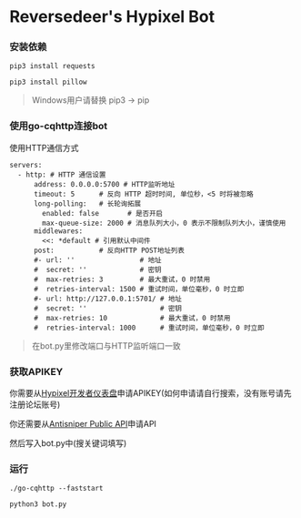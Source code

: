 # Reversedeer's Hypixel Bot

### 安装依赖

```
pip3 install requests
```

```
pip3 install pillow
```

> Windows用户请替换 pip3 -> pip

### 使用go-cqhttp连接bot

使用HTTP通信方式

```
servers:
  - http: # HTTP 通信设置
      address: 0.0.0.0:5700 # HTTP监听地址
      timeout: 5      # 反向 HTTP 超时时间, 单位秒，<5 时将被忽略
      long-polling:   # 长轮询拓展
        enabled: false       # 是否开启
        max-queue-size: 2000 # 消息队列大小，0 表示不限制队列大小，谨慎使用
      middlewares:
        <<: *default # 引用默认中间件
      post:           # 反向HTTP POST地址列表
      #- url: ''                # 地址
      #  secret: ''             # 密钥
      #  max-retries: 3         # 最大重试，0 时禁用
      #  retries-interval: 1500 # 重试时间，单位毫秒，0 时立即
      #- url: http://127.0.0.1:5701/ # 地址
      #  secret: ''                  # 密钥
      #  max-retries: 10             # 最大重试，0 时禁用
      #  retries-interval: 1000      # 重试时间，单位毫秒，0 时立即
```

> 在bot.py里修改端口与HTTP监听端口一致

### 获取APIKEY

你需要从[Hypixel开发者仪表盘](https://developer.hypixel.net/)申请APIKEY(如何申请请自行搜索，没有账号请先注册论坛账号)

你还需要从[Antisniper Public API](https://api.antisniper.net/)申请API

然后写入bot.py中(搜关键词填写)

### 运行

```
./go-cqhttp --faststart
```

```
python3 bot.py
```

